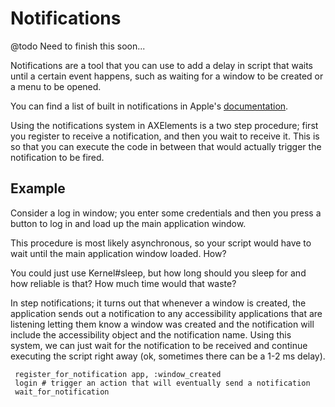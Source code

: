 # Notifications

@todo Need to finish this soon...

Notifications are a tool that you can use to add a delay in script
that waits until a certain event happens, such as waiting for a window
to be created or a menu to be opened.

You can find a list of built in notifications in Apple's [documentation](http://developer.apple.com/library/mac/#documentation/Accessibility/Reference/AccessibilityLowlevel/AXNotificationConstants_h/index.html).

Using the notifications system in AXElements is a two step procedure;
first you register to receive a notification, and then you wait to
receive it. This is so that you can execute the code in between that
would actually trigger the notification to be fired.

## Example

Consider a log in window; you enter some credentials and then you
press a button to log in and load up the main application window.

This procedure is most likely asynchronous, so your script would have
to wait until the main application window loaded. How?

You could just use Kernel#sleep, but how long should you sleep for and
how reliable is that? How much time would that waste?

In step notifications; it turns out that whenever a window is created,
the application sends out a notification to any accessibility
applications that are listening letting them know a window was created
and the notification will include the accessibility object and the
notification name. Using this system, we can just wait for the
notification to be received and continue executing the script right
away (ok, sometimes there can be a 1-2 ms delay).

     register_for_notification app, :window_created
     login # trigger an action that will eventually send a notification
     wait_for_notification
